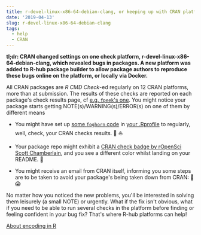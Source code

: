 ```yaml
---
title: r-devel-linux-x86-64-debian-clang, or keeping up with CRAN platforms with help from R-hub
date: '2019-04-13'
slug: r-devel-linux-x86-64-debian-clang
tags:
  - help
  - CRAN
---
```


**tl;dr: CRAN changed settings on one check platform, r-devel-linux-x86-64-debian-clang, which revealed bugs in packages. A new platform was added to R-hub package builder to allow package authors to reproduce these bugs online on the platform, or locally via Docker.**

All CRAN packages are _R CMD Check_-ed regularly on 12 CRAN platforms, more than at submission. The results of these checks are reported on each package's check results page, cf [e.g. `fpeek`'s one](https://cran.r-project.org/web/checks/check_results_fpeek.html). You might notice your package starts getting NOTE(s)/WARNING(s)/ERROR(s) on one of them by different means

* You might have set up [some `foghorn` code](https://github.com/fmichonneau/foghorn) in [your .Rprofile](https://www.tidyverse.org/articles/2019/04/usethis-1.5.0/#options-to-set-in-rprofile) to regularly, well, check, your CRAN checks results.  :loudspeaker: :boat:

* Your package repo might exhibit a [CRAN check badge by rOpenSci Scott Chamberlain](https://github.com/ropensci/cchecksapi#badges), and you see a different color whilst landing on your README.  :traffic_light:

* You might receive an email from CRAN itself, informing you some steps are to be taken to avoid your package's being taken down from CRAN:  :email: :scream:

No matter how you noticed the new problems, you'll be interested in solving them leisurely (a small NOTE) or urgently. What if the fix isn't obvious, what if you need to be able to run several checks in the platform before finding or feeling confident in your bug fix? That's where R-hub platforms can help!

[About encoding in R](https://kevinushey.github.io/blog/2018/02/21/string-encoding-and-r/)
